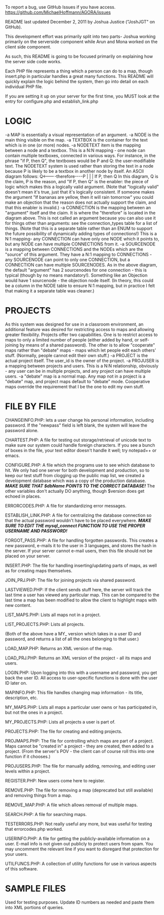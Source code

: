 To report a bug, use GitHub Issues if you have access.
https://github.com/MichaelHoffmann/AGORA/issues

README last updated December 2, 2011 by Joshua Justice ("JoshJGT" on GitHub).

This development effort was primarily split into two parts- Joshua working primarily on the serverside component while Arun and Mona worked on the client side component.

As such, this README is going to be focused primarily on explaining how the server side code works.

Each PHP file represents a thing which a person can do to a map, though insert.php in particular handles a great many functions.
This README will quickly explain the logic behind the system, then go into detail on each individual PHP file.

If you are setting it up on your server for the first time, you MUST look at the entry for configure.php and establish_link.php


# LOGIC
-a MAP is essentially a visual representation of an argument.
-a NODE is the main thing visible on the map.
-a TEXTBOX is the container for the text which is in one (or more) nodes.
-a NODETEXT item is the mapping between a node and a textbox. This is a N:N mapping - one node can contain multiple textboxes, connected in various ways. For instance, in the phrase "if P, then Q", the textboxes would be P and Q: the user-modifiable text. The NODETEXT system is used rather than storing the text in a node because P is likely to be a textbox in another node by itself. An ASCII diagram follows:
       Q<----therefore----P
                 |
                 |
                 |
            If P, then Q
In this diagram, Q is the claim, P is the reason, and "If P, then Q" is the enabler: the piece of logic which makes this a logically valid argument. (Note that "logically valid" doesn't mean it's true, just that it's logically consistent. If someone makes the argument "If bananas are yellow, then it will rain tomorrow" you could make an objection that the reason does not actually support the claim, and that this enabler is invalid.)
-a CONNECTION is the mapping between an "argument" itself and the claim. It is where the "therefore" is located in the diagram above. This is not called an argument because you can also use it for things other than arguments: see the connection_types table for a list of things. (Note that this is a separate table rather than an ENUM to support the future possibility of dynamically adding types of connections!) This is a N:1 mapping- any CONNECTION can have only one NODE which it points to, but any NODE can have multiple CONNECTIONS from it.
-a SOURCENODE is a mapping between CONNECTIONS and the NODEs which are the "source" of this argument. They have a N:1 mapping to CONNECTIONS - any SOURCENODE can point to only one CONNECTION, but a CONNECTION can have multiple SOURCENODES. As in the above diagram, the default "argument" has 2 sourcenodes for one connection - this is typical (though by no means mandatory!). Something like an Objection would have 1 sourcenode - the objection node itself. (In theory, this could be a column in the NODE table to ensure N:1 mapping, but in practice I felt that making it a separate table was cleaner.)

# PROJECTS
As this system was designed for use in a classroom environment, an additional feature was desired for restricting access to maps and allowing greater flexibility.
Projects offer two capabilities. One is to restrict access to maps to only a limited number of people (either added by hand, or self-joining by means of a shared password). The other is to allow "cooperate" maps rather than "debate" maps - maps which let people edit each others' stuff. (Normally, people cannot edit their own stuff.)
-a PROJECT is the actual project itself. The user_id is the owner of the project.
-a PROJUSER is a mapping between projects and users. This is a N:N relationship, obviously - any user can be in multiple projects, and any project can have multiple users.
-a "debate" map is a normal map. Any map not in a project is a "debate" map, and project maps default to "debate" mode. Cooperative maps override the requirement that I be the one to edit my own stuff.

# FILE BY FILE

CHANGEINFO.PHP: lets a user change his personal information, including password. If the "newpass" field is left blank, the system will leave the password alone.

CHARTEST.PHP: A file for testing out storage/retrieval of unicode text to make sure our system could handle foreign characters. If you see a bunch of boxes in the file, your text editor doesn't handle it well; try notepad++ or emacs.

CONFIGURE.PHP: A file which the programs use to see which database to hit. We only had one server for both development and production, so to keep our test stuff from clogging up the public map list, we created a development database which was a copy of the production database. ***MAKE SURE THAT $dbName POINTS TO THE CORRECT DATABASE!*** The other variables don't actually DO anything, though $version does get echoed in places.

ERRORCODES.PHP: A file for standardizing error messages.

ESTABLISH_LINK.PHP: A file for centralizing the database connection so that the actual password wouldn't have to be placed everywhere. ***MAKE SURE TO EDIT THE mysql_connect FUNCTION TO USE THE PROPER USERNAME AND PASSWORD!***

FORGOT_PASS.PHP: A file for handling forgotten passwords. This creates a new password, e-mails it to the user in 3 languages, and stores the hash in the server. If your server cannot e-mail users, then this file should not be placed on your server.

INSERT.PHP: The file for handling inserting/updating parts of maps, as well as for creating maps themselves.

JOIN_PRJ.PHP: The file for joining projects via shared password.

LASTVIEWED.PHP: If the client sends stuff here, the server will track the last time a user has viewed any particular map. This can be compared to the last time a map has been modified to allow the client to highlight maps with new content.

LIST_MAPS.PHP: Lists all maps not in a project.

LIST_PROJECTS.PHP: Lists all projects.

(Both of the above have a MY_ version which takes in a user ID and password, and returns a list of all the ones belonging to that user.)

LOAD_MAP.PHP: Returns an XML version of the map.

LOAD_PRJ.PHP: Returns an XML version of the project - all its maps and users.

LOGIN.PHP: Upon logging into this with a username and password, you get back the user ID. All access to user-specific functions is done with the user ID later on.

MAPINFO.PHP: This file handles changing map information - its title, description, etc.

MY_MAPS.PHP: Lists all maps a particular user owns or has participated in, but not the ones in a project.

MY_PROJECTS.PHP: Lists all projects a user is part of.

PROJECTS.PHP: The file for creating and editing projects.

PROJMAPS.PHP: The file for controlling which maps are part of a project. Maps cannot be "created in" a project - they are created, then added to a project. (From the server's POV - the client can of course roll this into one function if it chooses.)

PROJUSERS.PHP: The file for manually adding, removing, and editing user levels within a project.

REGISTER.PHP: New users come here to register.

REMOVE.PHP: The file for removing a map (deprecated but still available) and removing things from a map.

REMOVE_MAP.PHP: A file which allows removal of multiple maps.

SEARCH.PHP: A file for searching maps.

TESTERRORS.PHP: Not really useful any more, but was useful for testing that errorcodes.php worked.

USERINFO.PHP: A file for getting the publicly-available information on a user. E-mail info is not given out publicly to protect users from spam. You may uncomment the relevant line if you want to disregard that protection for your users.

UTILFUNCS.PHP: A collection of utility functions for use in various aspects of this software.

# SAMPLE FILES
Used for testing purposes. Update ID numbers as needed and paste them into XML portions of queries.